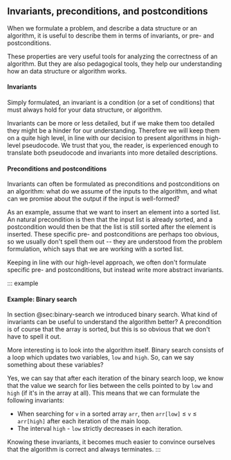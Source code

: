
## Invariants, preconditions, and postconditions

When we formulate a problem, and describe a data structure or an algorithm, it is useful to describe them in terms of invariants, or pre- and postconditions.

These properties are very useful tools for analyzing the correctness of an algorithm.
But they are also pedagogical tools, they help our understanding how an data structure or algorithm works.

#### Invariants

Simply formulated, an invariant is a condition (or a set of conditions) that must always hold for your data structure, or algorithm.

Invariants can be more or less detailed, but if we make them too detailed they might be a hinder for our understanding.
Therefore we will keep them on a quite high level, in line with our decision to present algorithms in high-level pseudocode.
We trust that you, the reader, is experienced enough to translate both pseudocode and invariants into more detailed descriptions.

#### Preconditions and postconditions

Invariants can often be formulated as preconditions and postconditions on an algorithm:
what do we assume of the inputs to the algorithm, and what can we promise about the output if the input is well-formed?

As an example, assume that we want to insert an element into a sorted list.
An natural precondition is then that the input list is already sorted, and a postcondition would then be that the list is still sorted after the element is inserted.
These specific pre- and postconditions are perhaps too obvious, so we usually don't spell them out -- they are understood from the problem formulation, which says that we are working with a sorted list.

Keeping in line with our high-level approach, we often don't formulate specific pre- and postconditions, but instead write more abstract invariants.

::: example
#### Example: Binary search

In section @sec:binary-search we introduced binary search. What kind of invariants can be useful to understand the algorithm better?
A precondition is of course that the array is sorted, but this is so obvious that we don't have to spell it out.

More interesting is to look into the algorithm itself.
Binary search consists of a loop which updates two variables, `low` and `high`.
So, can we say something about these variables?

Yes, we can say that after each iteration of the binary search loop, we know that the value we search for lies between the cells pointed to by `low` and `high` (if it's in the array at all).
This means that we can formulate the following invariants:

- When searching for `v` in a sorted array `arr`, then `arr[low]` $\leq$ `v` $\leq$ `arr[high]` after each iteration of the main loop.
- The interval `high` - `low` strictly decreases in each iteration.

Knowing these invariants, it becomes much easier to convince ourselves that the algorithm is correct and always terminates.
:::
